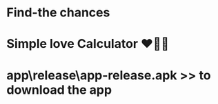 # Find-the chances
# Simple love Calculator ❤️‍🔥😜

# app\release\app-release.apk  >> to download the app


